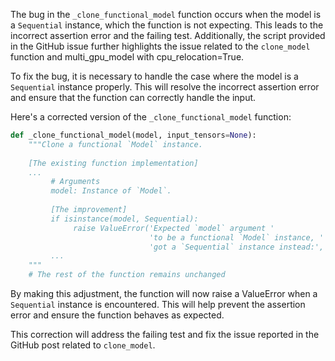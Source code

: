 The bug in the `_clone_functional_model` function occurs when the model is a `Sequential` instance, which the function is not expecting. This leads to the incorrect assertion error and the failing test. Additionally, the script provided in the GitHub issue further highlights the issue related to the `clone_model` function and multi_gpu_model with cpu_relocation=True.

To fix the bug, it is necessary to handle the case where the model is a `Sequential` instance properly. This will resolve the incorrect assertion error and ensure that the function can correctly handle the input.

Here's a corrected version of the `_clone_functional_model` function:

```python
def _clone_functional_model(model, input_tensors=None):
    """Clone a functional `Model` instance.
    
    [The existing function implementation]
    ...
         # Arguments
         model: Instance of `Model`.
         
         [The improvement]
         if isinstance(model, Sequential):
              raise ValueError('Expected `model` argument '
                               'to be a functional `Model` instance, '
                               'got a `Sequential` instance instead:', model)
         ...
    """
    # The rest of the function remains unchanged
```

By making this adjustment, the function will now raise a ValueError when a `Sequential` instance is encountered. This will help prevent the assertion error and ensure the function behaves as expected.

This correction will address the failing test and fix the issue reported in the GitHub post related to `clone_model`.
